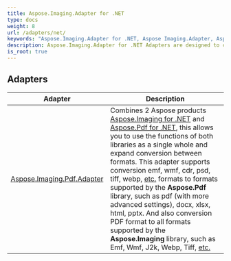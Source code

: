 ```yaml
---
title: Aspose.Imaging.Adapter for .NET
type: docs
weight: 8
url: /adapters/net/
keywords: "Aspose.Imaging.Adapter for .NET, Aspose Imaging.Adapter, Aspose API Reference."
description: Aspose.Imaging.Adapter for .NET Adapters are designed to combine Aspose products to increase conversion between formats. And ensure ease of use.
is_root: true
---
```


## Adapters

| Adapter | Description |
| --- | --- |
| [Aspose.Imaging.Pdf.Adapter](https://reference.aspose.com/imaging/adapters/net/aspose.imaging.pdf.adapter/) | Combines 2 Aspose products [Aspose.Imaging for .NET](https://products.aspose.com/imaging/net/) and [Aspose.Pdf for .NET](https://products.aspose.com/pdf/net/), this allows you to use the functions of both libraries as a single whole and expand conversion between formats. This adapter supports conversion emf, wmf, cdr, psd, tiff, webp, [etc.](https://docs.aspose.com/imaging/net/supported-file-formats/)  formats to formats supported by the **Aspose.Pdf** library, such as pdf (with more advanced settings), docx, xlsx, html, pptx. And also conversion PDF format to all formats supported by the **Aspose.Imaging** library, such as Emf, Wmf, J2k, Webp, Tiff, [etc.](https://docs.aspose.com/imaging/net/supported-file-formats/)  |
